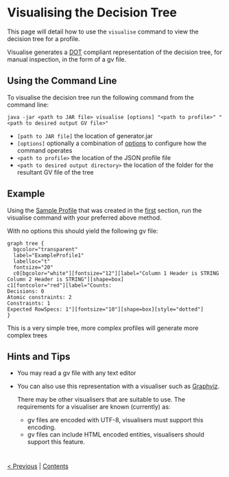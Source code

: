 # Visualising the Decision Tree

This page will detail how to use the `visualise` command to view the decision tree for a profile.

Visualise generates a <a href=https://en.wikipedia.org/wiki/DOT_(graph_description_language)>DOT</a> compliant representation of the decision tree, 
for manual inspection, in the form of a gv file.

## Using the Command Line


To visualise the decision tree run the following command from the command line:

`java -jar <path to JAR file> visualise [options] "<path to profile>" "<path to desired output GV file>"`

* `[path to JAR file]` the location of generator.jar
* `[options]` optionally a combination of [options](../Options/VisualiseOptions.md) to configure how the command operates
* `<path to profile>` the location of the JSON profile file
* `<path to desired output directory>` the location of the folder for the resultant GV file of the tree

## Example

Using the [Sample Profile](./ExampleProfile1.json) that was created in the [first](./CreatingAProfile.md) section, run the visualise command
with your preferred above method. 

With no options this should yield the following gv file:

```
graph tree {
  bgcolor="transparent"
  label="ExampleProfile1"
  labelloc="t"
  fontsize="20"
  c0[bgcolor="white"][fontsize="12"][label="Column 1 Header is STRING
Column 2 Header is STRING"][shape=box]
c1[fontcolor="red"][label="Counts:
Decisions: 0
Atomic constraints: 2
Constraints: 1
Expected RowSpecs: 1"][fontsize="10"][shape=box][style="dotted"]
}
```

This is a very simple tree, more complex profiles will generate more complex trees

## Hints and Tips

* You may read a gv file with any text editor
* You can also use this representation with a visualiser such as [Graphviz](https://www.graphviz.org/).

    There may be other visualisers that are suitable to use. The requirements for a visualiser are known (currently) as:
    - gv files are encoded with UTF-8, visualisers must support this encoding.
    - gv files can include HTML encoded entities, visualisers should support this feature.

#
[< Previous](GenerateTestCases.md) | [Contents](StepByStepInstructions.md)

